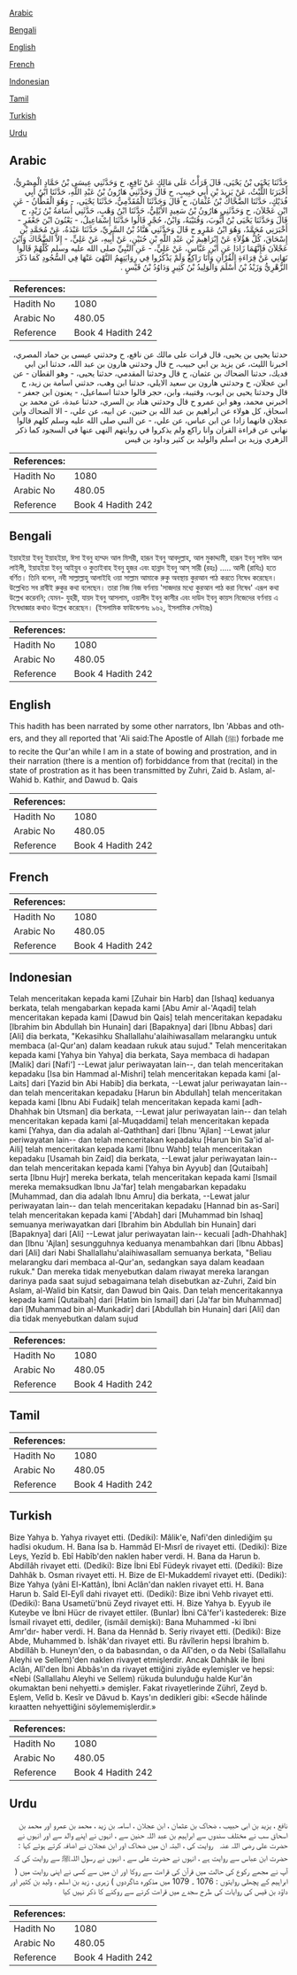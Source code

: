 [Arabic](#arabic)

[Bengali](#bengali)

[English](#english)

[French](#french)

[Indonesian](#indonesian)

[Tamil](#tamil)

[Turkish](#turkish)

[Urdu](#urdu)

## Arabic


<div dir="rtl" lang="ar" style={{fontSize:'larger',backgroundColor:'#f8f9fa',padding:20}}>
حَدَّثَنَا يَحْيَى بْنُ يَحْيَى، قَالَ قَرَأْتُ عَلَى مَالِكٍ عَنْ نَافِعٍ، ح وَحَدَّثَنِي عِيسَى بْنُ حَمَّادٍ الْمِصْرِيُّ، أَخْبَرَنَا اللَّيْثُ، عَنْ يَزِيدَ بْنِ أَبِي حَبِيبٍ، ح قَالَ وَحَدَّثَنِي هَارُونُ بْنُ عَبْدِ اللَّهِ، حَدَّثَنَا ابْنُ أَبِي فُدَيْكٍ، حَدَّثَنَا الضَّحَّاكُ بْنُ عُثْمَانَ، ح قَالَ وَحَدَّثَنَا الْمُقَدَّمِيُّ، حَدَّثَنَا يَحْيَى، - وَهُوَ الْقَطَّانُ - عَنِ ابْنِ عَجْلاَنَ، ح وَحَدَّثَنِي هَارُونُ بْنُ سَعِيدٍ الأَيْلِيُّ، حَدَّثَنَا ابْنُ وَهْبٍ، حَدَّثَنِي أُسَامَةُ بْنُ زَيْدٍ، ح قَالَ وَحَدَّثَنَا يَحْيَى بْنُ أَيُّوبَ، وَقُتَيْبَةُ، وَابْنُ، حُجْرٍ قَالُوا حَدَّثَنَا إِسْمَاعِيلُ، - يَعْنُونَ ابْنَ جَعْفَرٍ - أَخْبَرَنِي مُحَمَّدٌ، وَهُوَ ابْنُ عَمْرٍو ح قَالَ وَحَدَّثَنِي هَنَّادُ بْنُ السَّرِيِّ، حَدَّثَنَا عَبْدَةُ، عَنْ مُحَمَّدِ بْنِ إِسْحَاقَ، كُلُّ هَؤُلاَءِ عَنْ إِبْرَاهِيمَ بْنِ عَبْدِ اللَّهِ بْنِ حُنَيْنٍ، عَنْ أَبِيهِ، عَنْ عَلِيٍّ، - إِلاَّ الضَّحَّاكَ وَابْنَ عَجْلاَنَ فَإِنَّهُمَا زَادَا عَنِ ابْنِ عَبَّاسٍ، عَنْ عَلِيٍّ، - عَنِ النَّبِيِّ صلى الله عليه وسلم كُلُّهُمْ قَالُوا نَهَانِي عَنْ قِرَاءَةِ الْقُرْآنِ وَأَنَا رَاكِعٌ وَلَمْ يَذْكُرُوا فِي رِوَايَتِهِمُ النَّهْىَ عَنْهَا فِي السُّجُودِ كَمَا ذَكَرَ الزُّهْرِيُّ وَزَيْدُ بْنُ أَسْلَمَ وَالْوَلِيدُ بْنُ كَثِيرٍ وَدَاوُدُ بْنُ قَيْسٍ ‏.‏
</div>
<div style={{backgroundColor:'#f8f9fa',padding:20, marginBottom: 10}}><table> <thead> <tr> <th>References:</th> <th></th> </tr> </thead> <tbody><tr><td>Hadith No</td><td>1080</td></tr><tr><td>Arabic No</td><td>480.05</td></tr><tr><td>Reference</td><td>Book 4 Hadith 242</td></tr></tbody></table></div>


<div dir="rtl" lang="ar" style={{fontSize:'larger',backgroundColor:'#f8f9fa',padding:20}}>
حدثنا يحيى بن يحيى، قال قرات على مالك عن نافع، ح وحدثني عيسى بن حماد المصري، اخبرنا الليث، عن يزيد بن ابي حبيب، ح قال وحدثني هارون بن عبد الله، حدثنا ابن ابي فديك، حدثنا الضحاك بن عثمان، ح قال وحدثنا المقدمي، حدثنا يحيى، - وهو القطان - عن ابن عجلان، ح وحدثني هارون بن سعيد الايلي، حدثنا ابن وهب، حدثني اسامة بن زيد، ح قال وحدثنا يحيى بن ايوب، وقتيبة، وابن، حجر قالوا حدثنا اسماعيل، - يعنون ابن جعفر - اخبرني محمد، وهو ابن عمرو ح قال وحدثني هناد بن السري، حدثنا عبدة، عن محمد بن اسحاق، كل هولاء عن ابراهيم بن عبد الله بن حنين، عن ابيه، عن علي، - الا الضحاك وابن عجلان فانهما زادا عن ابن عباس، عن علي، - عن النبي صلى الله عليه وسلم كلهم قالوا نهاني عن قراءة القران وانا راكع ولم يذكروا في روايتهم النهى عنها في السجود كما ذكر الزهري وزيد بن اسلم والوليد بن كثير وداود بن قيس
</div>
<div style={{backgroundColor:'#f8f9fa',padding:20, marginBottom: 10}}><table> <thead> <tr> <th>References:</th> <th></th> </tr> </thead> <tbody><tr><td>Hadith No</td><td>1080</td></tr><tr><td>Arabic No</td><td>480.05</td></tr><tr><td>Reference</td><td>Book 4 Hadith 242</td></tr></tbody></table></div>

## Bengali


<div dir="ltr" lang="bn" style={{fontSize:'larger',backgroundColor:'#f8f9fa',padding:20}}>
ইয়াহইয়া ইবনু ইয়াহইয়া, ঈসা ইবনু হাম্মদ আল মিসরী, হারূন ইবনু আবদুল্লাহ, আল মুকাদ্দামী, হারূন ইবনু সাঈদ আল লাইলী, ইয়াহইয়া ইবনু আইয়ুব ও কুতাইবাহ ইবনু হুজর এবং হান্নাদ ইবনু আস্ সারী (রহঃ) ..... আলী (রাযিঃ) হতে বর্ণিত। তিনি বলেন, নবী সাল্লাল্লাহু আলাইহি ওয়া সাল্লাম আমাকে রুকু অবস্থায় কুরআন পাঠ করতে নিষেধ করেছেন। উল্লেখিত সব রাবীই রুকুর কথা বলেছেন। তারা নিজ নিজ বর্ণনায় 'সাজদার মধ্যে কুরআন পাঠ করা নিষেধ' এরূপ কথা উল্লেখ করেননি; যেমন- যুহরী, যায়দ ইবনু আসলাম, ওয়ালীদ ইবনু কাসীর এবং দাউদ ইবনু কায়স নিজেদের বর্ণনায় এ নিষেধাজ্ঞার কথাও উল্লেখ করেছেন। (ইসলামিক ফাউন্ডেশনঃ ৯৬২, ইসলামিক সেন্টারঃ)
</div>
<div style={{backgroundColor:'#f8f9fa',padding:20, marginBottom: 10}}><table> <thead> <tr> <th>References:</th> <th></th> </tr> </thead> <tbody><tr><td>Hadith No</td><td>1080</td></tr><tr><td>Arabic No</td><td>480.05</td></tr><tr><td>Reference</td><td>Book 4 Hadith 242</td></tr></tbody></table></div>

## English


<div dir="ltr" lang="en" style={{fontSize:'larger',backgroundColor:'#f8f9fa',padding:20}}>
This hadith has been narrated by some other narrators, Ibn 'Abbas and others, and they all reported that 'Ali said:The Apostle of Allah (ﷺ) forbade me to recite the Qur'an while I am in a state of bowing and prostration, and in their narration (there is a mention of) forbiddance from that (recital) in the state of prostration as it has been transmitted by Zuhri, Zaid b. Aslam, al-Wahid b. Kathir, and Dawud b. Qais
</div>
<div style={{backgroundColor:'#f8f9fa',padding:20, marginBottom: 10}}><table> <thead> <tr> <th>References:</th> <th></th> </tr> </thead> <tbody><tr><td>Hadith No</td><td>1080</td></tr><tr><td>Arabic No</td><td>480.05</td></tr><tr><td>Reference</td><td>Book 4 Hadith 242</td></tr></tbody></table></div>

## French


<div dir="ltr" lang="fr" style={{fontSize:'larger',backgroundColor:'#f8f9fa',padding:20}}>

</div>
<div style={{backgroundColor:'#f8f9fa',padding:20, marginBottom: 10}}><table> <thead> <tr> <th>References:</th> <th></th> </tr> </thead> <tbody><tr><td>Hadith No</td><td>1080</td></tr><tr><td>Arabic No</td><td>480.05</td></tr><tr><td>Reference</td><td>Book 4 Hadith 242</td></tr></tbody></table></div>

## Indonesian


<div dir="ltr" lang="id" style={{fontSize:'larger',backgroundColor:'#f8f9fa',padding:20}}>
Telah menceritakan kepada kami [Zuhair bin Harb] dan [Ishaq] keduanya berkata, telah mengabarkan kepada kami [Abu Amir al-'Aqadi] telah menceritakan kepada kami [Dawud bin Qais] telah menceritakan kepadaku [Ibrahim bin Abdullah bin Hunain] dari [Bapaknya] dari [Ibnu Abbas] dari [Ali] dia berkata, "Kekasihku Shallallahu'alaihiwasallam melarangku untuk membaca (al-Qur'an) dalam keadaan rukuk atau sujud." Telah menceritakan kepada kami [Yahya bin Yahya] dia berkata, Saya membaca di hadapan [Malik] dari [Nafi'] --Lewat jalur periwayatan lain--, dan telah menceritakan kepadaku [Isa bin Hammad al-Mishri] telah menceritakan kepada kami [al-Laits] dari [Yazid bin Abi Habib] dia berkata, --Lewat jalur periwayatan lain-- dan telah menceritakan kepadaku [Harun bin Abdullah] telah menceritakan kepada kami [Ibnu Abi Fudaik] telah menceritakan kepada kami [adh-Dhahhak bin Utsman] dia berkata, --Lewat jalur periwayatan lain-- dan telah menceritakan kepada kami [al-Muqaddami] telah menceritakan kepada kami [Yahya, dan dia adalah al-Qaththan] dari [Ibnu 'Ajlan] --Lewat jalur periwayatan lain-- dan telah menceritakan kepadaku [Harun bin Sa'id al-Aili] telah menceritakan kepada kami [Ibnu Wahb] telah menceritakan kepadaku [Usamah bin Zaid] dia berkata, --Lewat jalur periwayatan lain-- dan telah menceritakan kepada kami [Yahya bin Ayyub] dan [Qutaibah] serta [Ibnu Hujr] mereka berkata, telah menceritakan kepada kami [Ismail mereka memaksudkan Ibnu Ja'far] telah mengabarkan kepadaku [Muhammad, dan dia adalah Ibnu Amru] dia berkata, --Lewat jalur periwayatan lain-- dan telah menceritakan kepadaku [Hannad bin as-Sari] telah menceritakan kepada kami ['Abdah] dari [Muhammad bin Ishaq] semuanya meriwayatkan dari [Ibrahim bin Abdullah bin Hunain] dari [Bapaknya] dari [Ali] --Lewat jalur periwayatan lain-- kecuali [adh-Dhahhak] dan [Ibnu 'Ajlan] sesungguhnya keduanya menambahkan dari [Ibnu Abbas] dari [Ali] dari Nabi Shallallahu'alaihiwasallam semuanya berkata, "Beliau melarangku dari membaca al-Qur'an, sedangkan saya dalam keadaan rukuk." Dan mereka tidak menyebutkan dalam riwayat mereka larangan darinya pada saat sujud sebagaimana telah disebutkan az-Zuhri, Zaid bin Aslam, al-Walid bin Katsir, dan Dawud bin Qais. Dan telah menceritakannya kepada kami [Qutaibah] dari [Hatim bin Ismail] dari [Ja'far bin Muhammad] dari [Muhammad bin al-Munkadir] dari [Abdullah bin Hunain] dari [Ali] dan dia tidak menyebutkan dalam sujud
</div>
<div style={{backgroundColor:'#f8f9fa',padding:20, marginBottom: 10}}><table> <thead> <tr> <th>References:</th> <th></th> </tr> </thead> <tbody><tr><td>Hadith No</td><td>1080</td></tr><tr><td>Arabic No</td><td>480.05</td></tr><tr><td>Reference</td><td>Book 4 Hadith 242</td></tr></tbody></table></div>

## Tamil


<div dir="ltr" lang="ta" style={{fontSize:'larger',backgroundColor:'#f8f9fa',padding:20}}>

</div>
<div style={{backgroundColor:'#f8f9fa',padding:20, marginBottom: 10}}><table> <thead> <tr> <th>References:</th> <th></th> </tr> </thead> <tbody><tr><td>Hadith No</td><td>1080</td></tr><tr><td>Arabic No</td><td>480.05</td></tr><tr><td>Reference</td><td>Book 4 Hadith 242</td></tr></tbody></table></div>

## Turkish


<div dir="ltr" lang="tr" style={{fontSize:'larger',backgroundColor:'#f8f9fa',padding:20}}>
Bize Yahya b. Yahya rivayet etti. (Dediki): Mâlik'e, Nafi'den dinlediğim şu hadîsi okudum. H. Bana İsa b. Hammâd EI-Mısrî de rivayet etti. (Dediki): Bize Leys, Yezîd b. Ebî Habîb'den naklen haber verdi. H. Bana da Harun b. Abdillâh rivayet etti. (Dediki): Bize İbni Ebî Füdeyk rivayet etti. (Dediki): Bize Dahhâk b. Osman rivayet etti. H. Bize de EI-Mukaddemî rivayet etti. (Dediki): Bize Yahya (yâni El-Kattân), İbni Aclân'dan naklen rivayet etti. H. Bana Harun b. Saîd El-Eylî dahi rivayet etti. (Dediki): Bize ibni Vehb rivayet etti. (Dediki): Bana Usametü'bnü Zeyd rivayet etti. H. Bize Yahya b. Eyyub ile Kuteybe ve İbni Hücr de rivayet ettiler. (Bunlar) İbni Câ'fer'i kastederek: Bize İsmail rivayet etti, dediler, (ismâil demişki): Bana Muhammed -ki îbni Amr'dır- haber verdi. H. Bana da Hennâd b. Seriy rivayet etti. (Dediki): Bize Abde, Muhammed b. İshâk'dan rivayet etti. Bu râvîlerin hepsi İbrahim b. Abdillâh b. Huneyn'den, o da babasından, o da Alî'den, o da Nebi (Sallallahu Aleyhi ve Sellem)'den naklen rivayet etmişlerdir. Ancak Dahhâk ile İbni Aclân, Alî'den İbni Abbâs'ın da rivayet ettiğini ziyâde eylemişler ve hepsi: «Nebi (Sallallahu Aleyhi ve Sellem) rükuda bulunduğu halde Kur'ân okumaktan beni nehyetti.» demişler. Fakat rivayetlerinde Zührî, Zeyd b. Eşlem, Velîd b. Kesîr ve Dâvud b. Kays'ın dedikleri gibi: «Secde hâlinde kıraatten nehyettiğini söylememişlerdir.»
</div>
<div style={{backgroundColor:'#f8f9fa',padding:20, marginBottom: 10}}><table> <thead> <tr> <th>References:</th> <th></th> </tr> </thead> <tbody><tr><td>Hadith No</td><td>1080</td></tr><tr><td>Arabic No</td><td>480.05</td></tr><tr><td>Reference</td><td>Book 4 Hadith 242</td></tr></tbody></table></div>

## Urdu


<div dir="rtl" lang="ur" style={{fontSize:'larger',backgroundColor:'#f8f9fa',padding:20}}>
نافع ، یزید بن ابی حبیب ، ضحاک بن عثمان ، ابن عجلان ، اسامہ بن زید ، محمد بن عمرو اور محمد بن اسحاق سب نے مختلف سندوں سے ابراہیم بن عبد اللہ حنین سے ، انہوں نے اپنے والد سے اور انہوں نے حضرت علی ‌رضی ‌اللہ ‌عنہ ‌ ‌ روایت کی ، البتہ ان میں ضحاک اور ابن عجلان نے اضافہ کرتے ہوئے کہا : حضرت ابن عباس سے روایت ہے ، انہوں نے حضرت علی سے ، انہوں نے رسول اللہﷺ سے روایت کی کہ آپ نے مجھے رکوع کی حالت میں قرآن کی قراءت سے روکا اور ان میں سے کسی نے اپنی روایت میں ( ابراہیم کے پچھلی روایتوں : 1076 ۔ 1079 میں مذکورہ شاگردوں ) زہری ، زید بن اسلم ، ولید بن کثیر اور داؤد بن قیس کی روایات کی طرح سجدے میں قراءت کرنے سے روکنے کا ذکر نہیں کیا
</div>
<div style={{backgroundColor:'#f8f9fa',padding:20, marginBottom: 10}}><table> <thead> <tr> <th>References:</th> <th></th> </tr> </thead> <tbody><tr><td>Hadith No</td><td>1080</td></tr><tr><td>Arabic No</td><td>480.05</td></tr><tr><td>Reference</td><td>Book 4 Hadith 242</td></tr></tbody></table></div>